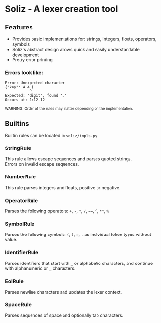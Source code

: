 # Soliz - A lexer creation tool

## Features

- Provides basic implementations for: strings, integers, floats, operators, symbols
- Soliz's abstract design allows quick and easily understandable development
- Pretty error printing

### Errors look like:

```
Error: Unexpected character
{"key": 4.4.}
           ^
Expected: 'digit', found '.'
Occurs at: 1:12-12
```

<sub>WARNING: Order of the rules may matter depending on the implementation.</sub>

## Builtins

Builtin rules can be located in `soliz/impls.py`

### StringRule

This rule allows escape sequences and parses quoted strings.<br>
Errors on invalid escape sequences.

### NumberRule

This rule parses integers and floats, positive or negative.

### OperatorRule

Parses the following operators: `+`, `-`, `*`, `/`, `==`, `^`, `**`, `%`

### SymbolRule

Parses the following symbols: `(`, `)`, `=`, `.` as individual token types without value.

### IdentifierRule

Parses identifiers that start with `_` or alphabetic characters, and continue with alphanumeric or `_` characters.

### EolRule

Parses newline characters and updates the lexer context.

### SpaceRule

Parses sequences of space and optionally tab characters.
